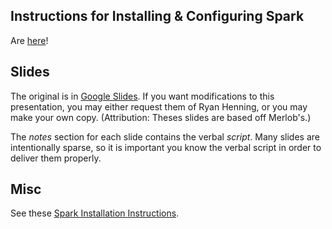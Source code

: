 ## Instructions for Installing & Configuring Spark

Are [here](https://github.com/zipfian/spark-install)!

## Slides

The original is in [Google Slides](https://docs.google.com/presentation/d/1UJ6VuCts1Po6sQGrAxYoo6f5hlqu-v6qYLdeW_gZp9k/edit?usp=sharing). If you want modifications to this presentation, you may either request them of Ryan Henning, or you may make your own copy. (Attribution: Theses slides are based off Merlob's.)

The *notes* section for each slide contains the verbal *script*. Many slides are intentionally sparse, so it is important you know the verbal script in order to deliver them properly.

## Misc

See these [Spark Installation Instructions](install_instructions.md).


